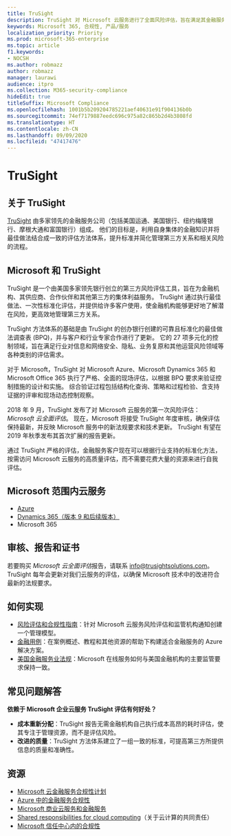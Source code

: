 ```yaml
---
title: TruSight
description: TruSight 对 Microsoft 云服务进行了全面风险评估，旨在满足其金融服务客户的严格要求。
keywords: Microsoft 365, 合规性, 产品/服务
localization_priority: Priority
ms.prod: microsoft-365-enterprise
ms.topic: article
f1.keywords:
- NOCSH
ms.author: robmazz
author: robmazz
manager: laurawi
audience: itpro
ms.collection: M365-security-compliance
hideEdit: true
titleSuffix: Microsoft Compliance
ms.openlocfilehash: 1001b5b209204785221aef40631e91f904136b0b
ms.sourcegitcommit: 74ef7179887eedc696c975a82c865b2d4b3808fd
ms.translationtype: HT
ms.contentlocale: zh-CN
ms.lasthandoff: 09/09/2020
ms.locfileid: "47417476"
---
```

# <a name="trusight"></a>TruSight

## <a name="about-trusight"></a>关于 TruSight

[TruSight](https://trusightsolutions.com/) 由多家领先的金融服务公司（包括美国运通、美国银行、纽约梅隆银行、摩根大通和富国银行）组成。 他们的目标是，利用自身集体的金融知识并将最佳做法结合成一致的评估方法体系，提升标准并简化管理第三方关系和相关风险的流程。

## <a name="microsoft-and-trusight"></a>Microsoft 和 TruSight

TruSight 是一个由美国多家领先银行创立的第三方风险评估工具，旨在为金融机构、其供应商、合作伙伴和其他第三方的集体利益服务。 TruSight 通过执行最佳做法、一次性标准化评估，并提供给许多客户使用，使金融机构能够更好地了解潜在风险，更高效地管理第三方关系。

TruSight 方法体系的基础是由 TruSight 的创办银行创建的可靠且标准化的最佳做法调查表 (BPQ)，并与客户和行业专家合作进行了更新。 它的 27 项多元化的控制领域，旨在满足行业对信息和网络安全、隐私、业务复原和其他运营风险领域等各种类别的评估需求。

对于 Microsoft，TruSight 对 Microsoft Azure、Microsoft Dynamics 365 和 Microsoft Office 365 执行了严格、全面的现场评估，以根据 BPQ 要求来验证控制措施的设计和实施。 综合验证过程包括结构化查询、策略和过程检验、含支持证据的评审和现场动态控制观察。

2018 年 9 月，TruSight 发布了对 Microsoft 云服务的第一次风险评估：*Microsoft 云全面评估*。 现在，Microsoft 将接受 TruSight 年度审核，确保评估保持最新，并反映 Microsoft 服务中的新法规要求和技术更新。 TruSight 有望在 2019 年秋季发布其首次扩展的报告更新。

通过 TruSight 严格的评估，金融服务客户现在可以根据行业支持的标准化方法，按需访问 Microsoft 云服务的高质量评估，而不需要花费大量的资源来进行自我评估。

## <a name="microsoft-in-scope-cloud-services"></a>Microsoft 范围内云服务

- [Azure](https://aka.ms/AzureCompliance)
- [Dynamics 365（版本 9 和后续版本）](https://aka.ms/d365-compliance-list)
- Microsoft 365

## <a name="audits-reports-and-certificates"></a>审核、报告和证书

若要购买 *Microsoft 云全面评估*报告，请联系 info@trusightsolutions.com。 TruSight 每年会更新对我们云服务的评估，以确保 Microsoft 技术中的改进符合最新的法规要求。

## <a name="how-to-implement"></a>如何实现

- [风险评估和合规性指南](https://aka.ms/RiskGovernanceGuide)：针对 Microsoft 云服务风险评估和监管机构通知创建一个管理模型。
- [金融用例](https://docs.microsoft.com/azure/industry/financial/)：在案例概述、教程和其他资源的帮助下构建适合金融服务的 Azure 解决方案。
- [美国金融服务业法规](https://aka.ms/FinServ-Guide-US)：Microsoft 在线服务如何与美国金融机构的主要监管要求保持一致。

## <a name="frequently-asked-questions"></a>常见问题解答

**依赖于 Microsoft 企业云服务 TruSight 评估有何好处？**

- **成本重新分配**：TruSight 报告无需金融机构自己执行成本高昂的耗时评估，使其专注于管理资源，而不是评估风险。
- **改进的质量**：TruSight 方法体系建立了一组一致的标准，可提高第三方所提供信息的质量和准确性。

## <a name="resources"></a>资源

- [Microsoft 云金融服务合规性计划](https://aka.ms/FSCP-Print)
- [Azure 中的金融服务合规性](https://aka.ms/FinServ-Compliance-Azure)
- [Microsoft 商业云服务和金融服务](https://aka.ms/FinServ-Compliance)
- [Shared responsibilities for cloud computing](https://aka.ms/sharedresponsibility)（关于云计算的共同责任）
- [Microsoft 信任中心内的合规性](https://www.microsoft.com/trust-center/compliance/compliance-overview)
